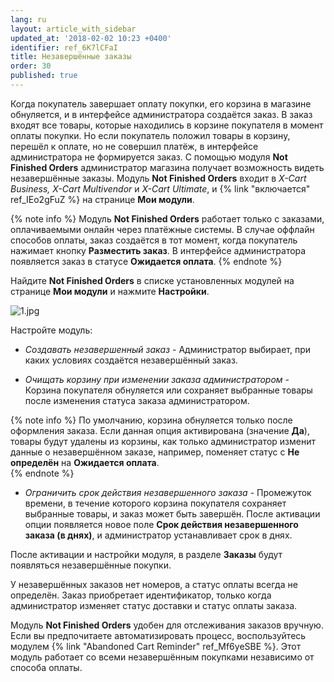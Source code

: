 ```yaml
---
lang: ru
layout: article_with_sidebar
updated_at: '2018-02-02 10:23 +0400'
identifier: ref_6K7lCFaI
title: Незавершённые заказы
order: 30
published: true
---
```

Когда покупатель завершает оплату покупки, его корзина в магазине обнуляется, и в интерфейсе администратора создаётся заказ. В заказ входят все товары, которые находились в корзине покупателя в момент оплаты покупки. Но если покупатель положил товары в корзину, перешёл к оплате, но не совершил платёж, в интерфейсе администратора не формируется заказ. С помощью модуля **Not Finished Orders** администратор магазина получает возможность видеть незавершённые заказы. Модуль **Not Finished Orders** входит в _X-Cart Business, X-Cart Multivendor_ и  _X-Cart Ultimate_, и {% link "включается" ref_IEo2gFuZ %} на странице **Мои модули**.

{% note info %}
Модуль **Not Finished Orders** работает только с заказами, оплачиваемыми онлайн через платёжные системы. В случае оффлайн способов оплаты, заказ создаётся в тот момент, когда покупатель нажимает кнопку **Разместить заказ**. В интерфейсе администратора появляется заказ в статусе **Ожидается оплата**. 
{% endnote %}

Найдите **Not Finished Orders** в списке установленных модулей на странице **Мои модули** и нажмите **Настройки**.

![1.jpg]({{site.baseurl}}/attachments/ref_6K7lCFaI/1.jpg)

Настройте модуль:

* _Создавать незавершенный заказ_  - Администратор выбирает, при каких условиях создаётся незавершённый заказ.

* _Очищать корзину при изменении заказа администратором_ -  Корзина покупателя обнуляется или сохраняет выбранные товары после изменения статуса заказа администратором.

{% note info %}
По умолчанию, корзина обнуляется только после оформления заказа. Если данная опция активирована (значение **Да**), товары будут удалены из корзины, как только администратор изменит данные о незавершённом заказе, например, поменяет статус с **Не определён** на **Ожидается оплата**.  
{% endnote %}

* _Ограничить срок действия незавершенного заказа_ - Промежуток времени, в течение которого корзина покупателя сохраняет выбранные товары, и заказ может быть завершён. После активации опции появляется новое поле **Срок действия незавершенного заказа (в днях)**, и администратор устанавливает срок в днях. 

После активации и настройки модуля, в разделе **Заказы** будут появляться незавершённые покупки.

У незавершённых заказов нет номеров, а статус оплаты всегда не определён. Заказ приобретает идентификатор, только когда администратор изменяет статус доставки и статус оплаты заказа.

Модуль **Not Finished Orders** удобен для отслеживания заказов вручную. Если вы предпочитаете автоматизировать процесс, воспользуйтесь модулем {% link "Abandoned Cart Reminder" ref_Mf6yeSBE %}. Этот модуль работает со всеми незавершённым покупками независимо от способа оплаты.
